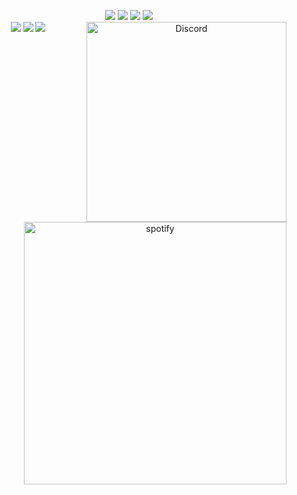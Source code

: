 <p align="center">
  <img src="https://img.shields.io/badge/Code-JavaScript-informational?style=flat&logo=JavaScript&color=F7DF1E">
  <img src="https://img.shields.io/badge/Code-React-informational?style=flat&logo=react&color=61DAFB">

  <img src="https://img.shields.io/badge/Code-Node.js-informational?style=flat&logo=Node.js&color=3D883B">
  
  
  <img src="https://img.shields.io/badge/Code-HTML5-informational?style=flat&logo=HTML5&color=E34F26">
  <br>
  
  <img src="https://img.shields.io/badge/Style-CSS3-informational?style=flat&logo=CSS3&color=1572B6">

  <img src="https://img.shields.io/badge/Style-Styled--Components-informational?style=flat&logo=styled-components&color=CC6699">
  <img src="https://img.shields.io/badge/Style-Bootstrap-informational?style=flat&logo=Bootstrap&color=7952B3">
  


   <img src="https://discord-readme-badge.vercel.app/api?id=757541653061042250" alt="Discord" align="right" width=320/>
<br>


<img src="https://spotify-github-profile.vercel.app/api/view?uid=31sweivbvmdcv5tk3cus5j45k7fq&cover_image=true&theme=default&show_offline=false&background_color=121212" alt="spotify" align="right" width=420/>

<!-- xD -->
